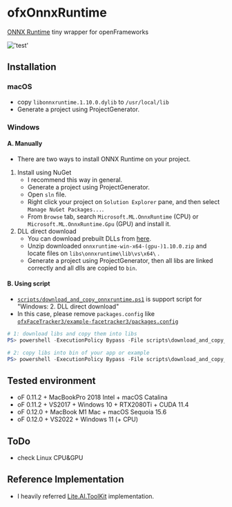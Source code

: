 # ofxOnnxRuntime
[ONNX Runtime](https://github.com/microsoft/onnxruntime) tiny wrapper for openFrameworks

!['test'](screenshot.png)

## Installation

### macOS

- copy `libonnxruntime.1.10.0.dylib` to `/usr/local/lib` 
- Generate a project using ProjectGenerator.

### Windows

#### A. Manually

- There are two ways to install ONNX Runtime on your project.
1. Install using NuGet
    - I recommend this way in general.
    - Generate a project using ProjectGenerator.
    - Open `sln` file.
    - Right click your project on `Solution Explorer` pane, and then select `Manage NuGet Packages...`.
    - From `Browse` tab, search `Microsoft.ML.OnnxRuntime` (CPU) or `Microsoft.ML.OnnxRuntime.Gpu` (GPU) and install it.
2. DLL direct download
    - You can download prebuilt DLLs from [here](https://github.com/microsoft/onnxruntime/releases).
    - Unzip downloaded `onnxruntime-win-x64-(gpu-)1.10.0.zip` and locate files on `libs\onnxruntime\lib\vs\x64\` .
    - Generate a project using ProjectGenerator, then all libs are linked correctly and all dlls are copied to `bin`.

#### B. Using script

- [`scripts/download_and_copy_onnxruntime.ps1`](scripts/download_and_copy_onnxruntime.ps1) is support script for "Windows: 2. DLL direct download"
- In this case, please remove `packages.config` like [`ofxFaceTracker3/example-facetracker3/packages.config`](https://github.com/hanasaan/ofxFaceTracker3/blob/master/example-facetracker3/packages.config)

```powershell
# 1: download libs and copy them into libs
PS> powershell -ExecutionPolicy Bypass -File scripts\download_and_copy_onnxruntime.ps1 -NoCopyBin

# 2: copy libs into bin of your app or example
PS> powershell -ExecutionPolicy Bypass -File scripts\download_and_copy_onnxruntime.ps1 -CopyFromLibs -BinPath example-onnx_mnist\bin
```

## Tested environment
- oF 0.11.2 + MacBookPro 2018 Intel + macOS Catalina
- oF 0.11.2 + VS2017 + Windows 10 + RTX2080Ti + CUDA 11.4
- oF 0.12.0 + MacBook M1 Mac + macOS Sequoia 15.6
- oF 0.12.0 + VS2022 + Windows 11 (+ CPU)

## ToDo
- check Linux CPU&GPU

## Reference Implementation
- I heavily referred [Lite.AI.ToolKit](https://github.com/DefTruth/lite.ai.toolkit) implementation.
